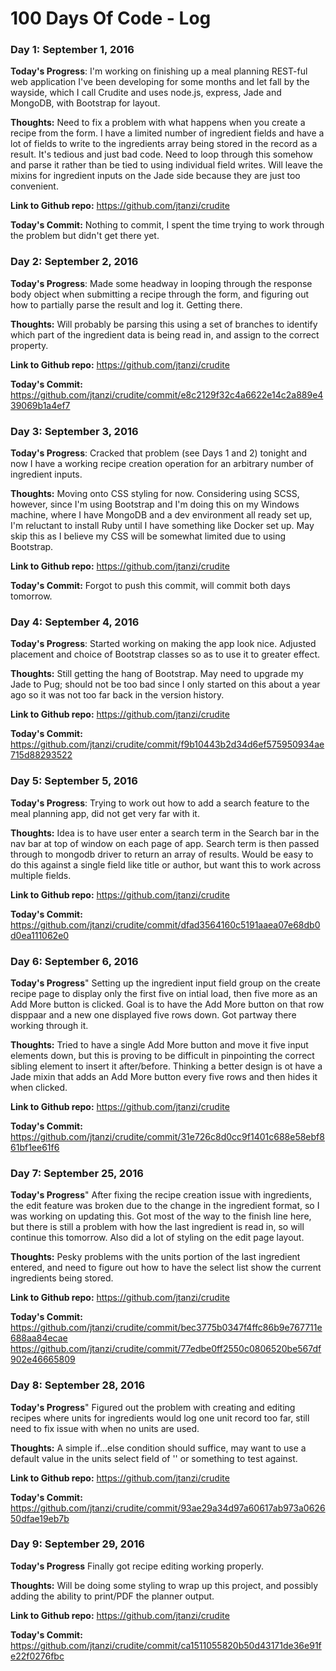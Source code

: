 # 100 Days Of Code - Log

### Day 1: September 1, 2016

**Today's Progress**: I'm working on finishing up a meal planning REST-ful web application I've been developing for some months and let fall by the wayside, which I call Crudite and uses node.js, express, Jade and MongoDB, with Bootstrap for layout.

**Thoughts:** Need to fix a problem with what happens when you create a recipe from the form.  I have a limited number of ingredient fields and have a lot of fields to write to the ingredients array being stored in the record as a result.  It's tedious and just bad code.  Need to loop through this somehow and parse it rather than be tied to using individual field writes.  Will leave the mixins for ingredient inputs on the Jade side because they are just too convenient.

**Link to Github repo:** https://github.com/jtanzi/crudite

**Today's Commit:** Nothing to commit, I spent the time trying to work through the problem but didn't get there yet.

### Day 2: September 2, 2016

**Today's Progress**: Made some headway in looping through the response body object when submitting a recipe through the form, and figuring out how to partially parse the result and log it.  Getting there.

**Thoughts:** Will probably be parsing this using a set of branches to identify which part of the ingredient data is being read in, and assign to the correct property.

**Link to Github repo:** https://github.com/jtanzi/crudite

**Today's Commit:** https://github.com/jtanzi/crudite/commit/e8c2129f32c4a6622e14c2a889e439069b1a4ef7

### Day 3: September 3, 2016

**Today's Progress**: Cracked that problem (see Days 1 and 2) tonight and now I have a working recipe creation operation for an arbitrary number of ingredient inputs.

**Thoughts:** Moving onto CSS styling for now.  Considering using SCSS, however, since I'm using Bootstrap and I'm doing this on my Windows machine, where I have MongoDB and a dev environment all ready set up, I'm reluctant to install Ruby until I have something like Docker set up.  May skip this as I believe my CSS will be somewhat limited due to using Bootstrap.

**Link to Github repo:** https://github.com/jtanzi/crudite

**Today's Commit:** Forgot to push this commit, will commit both days tomorrow.

### Day 4: September 4, 2016

**Today's Progress**: Started working on making the app look nice.  Adjusted placement and choice of Bootstrap classes so as to use it to greater effect.

**Thoughts:** Still getting the hang of Bootstrap.  May need to upgrade my Jade to Pug; should not be too bad since I only started on this about a year ago so it was not too far back in the version history.

**Link to Github repo:** https://github.com/jtanzi/crudite

**Today's Commit:** https://github.com/jtanzi/crudite/commit/f9b10443b2d34d6ef575950934ae715d88293522

### Day 5: September 5, 2016

**Today's Progress**: Trying to work out how to add a search feature to the meal planning app, did not get very far with it.

**Thoughts:** Idea is to have user enter a search term in the Search bar in the nav bar at top of window on each page of app.  Search term is then passed through to mongodb driver to return an array of results.  Would be easy to do this against a single field like title or author, but want this to work across multiple fields.

**Link to Github repo:** https://github.com/jtanzi/crudite

**Today's Commit:** https://github.com/jtanzi/crudite/commit/dfad3564160c5191aaea07e68db0d0ea111062e0

### Day 6: September 6, 2016

**Today's Progress**" Setting up the ingredient input field group on the create recipe page to display only the first five on intial load, then five more as an Add More button is clicked.  Goal is to have the Add More button on that row disppaar and a new one displayed five rows down.  Got partway there working through it.

**Thoughts:** Tried to have a single Add More button and move it five input elements down, but this is proving to be difficult in pinpointing the correct sibling element to insert it after/before.  Thinking a better design is ot have a Jade mixin that adds an Add More button every five rows and then hides it when clicked.

**Link to Github repo:** https://github.com/jtanzi/crudite

**Today's Commit:** https://github.com/jtanzi/crudite/commit/31e726c8d0cc9f1401c688e58ebf861bf1ee61f6

### Day 7: September 25, 2016

**Today's Progress**" After fixing the recipe creation issue with ingredients, the edit feature was broken due to the change in the ingredient format, so I was working on updating this.  Got most of the way to the finish line here, but there is still a problem with how the last ingredient is read in, so will continue this tomorrow.  Also did a lot of styling on the edit page layout.

**Thoughts:** Pesky problems with the units portion of the last ingredient entered, and need to figure out how to have the select list show the current ingredients being stored.

**Link to Github repo:** https://github.com/jtanzi/crudite

**Today's Commit:** https://github.com/jtanzi/crudite/commit/bec3775b0347f4ffc86b9e767711e688aa84ecae
                    https://github.com/jtanzi/crudite/commit/77edbe0ff2550c0806520be567df902e46665809


### Day 8: September 28, 2016

**Today's Progress**" Figured out the problem with creating and editing recipes where units for ingredients would log one unit record too far, still need to fix issue with when no units are used.

**Thoughts:** A simple if...else condition should suffice, may want to use a default value in the units select field of '' or something to test against.

**Link to Github repo:** https://github.com/jtanzi/crudite

**Today's Commit:** https://github.com/jtanzi/crudite/commit/93ae29a34d97a60617ab973a062650dfae19eb7b

### Day 9: September 29, 2016

**Today's Progress** Finally got recipe editing working properly.

**Thoughts:** Will be doing some styling to wrap up this project, and possibly adding the ability to print/PDF the planner output.

**Link to Github repo:** https://github.com/jtanzi/crudite

**Today's Commit:** https://github.com/jtanzi/crudite/commit/ca1511055820b50d43171de36e91fe22f0276fbc
